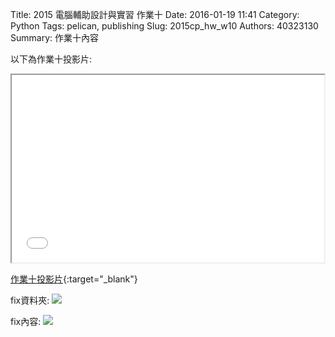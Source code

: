 Title: 2015 電腦輔助設計與實習 作業十
Date: 2016-01-19 11:41
Category: Python
Tags: pelican, publishing
Slug: 2015cp_hw_w10
Authors: 40323130
Summary: 作業十內容

以下為作業十投影片:

<iframe src="40323130_cp_w10_p.html" width="500" height="300"></iframe>

[作業十投影片](40323130_cp_w10_p.html){:target="_blank"}

fix資料夾:
<img src="https://copy.com/bElaZTr7fO4Ctu0W">

fix內容:
<img src="https://copy.com/n9XH6xuIwuCrukeH">

